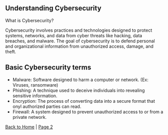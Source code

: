 ## Understanding Cybersecurity
What is Cybersecurity?

Cybersecurity involves practices and technologies designed to protect systems, networks, and data from cyber threats like hacking, data breaches, and malware. The goal of cybersecurity is to defend personal and organizational information from unauthorized access, damage, and theft.

## Basic Cybersecurity terms
* Malware: Software designed to harm a computer or network. (Ex: Viruses, ransomware)
* Phishing: A technique used to deceive individuals into revealing sensitive information.
* Encryption: The process of converting data into a secure format that onyl authorized parties can read.
* Firewall: A system designed to prevent unauthorized access to or from a private network.

[Back to Home](README.md) | [Page 2](page2.md)
